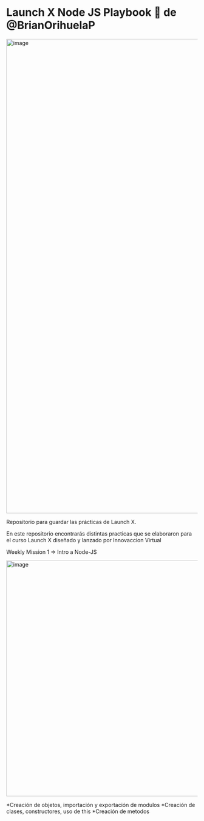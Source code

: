 # Launch X Node JS Playbook 🚀 de @BrianOrihuelaP

<img width="1247" alt="image" src="https://user-images.githubusercontent.com/17634377/159151704-8949639b-ae5f-405a-a8b8-8d97f3f150cd.png">

Repositorio para guardar las prácticas de Launch X.

En este repositorio encontrarás distintas practicas que se elaboraron para el curso Launch X diseñado y lanzado por Innovaccion Virtual

Weekly Mission 1 => Intro a Node-JS

<img width="620" alt="image" src="https://s3-us-west-2.amazonaws.com/devcodepro/media/tutorials/instalacion-de-nodejs-en-ubuntu-t1.jpg">


  *Creación de objetos, importación y exportación de modulos
  *Creación de clases, constructores, uso de this
  *Creación de metodos
  


